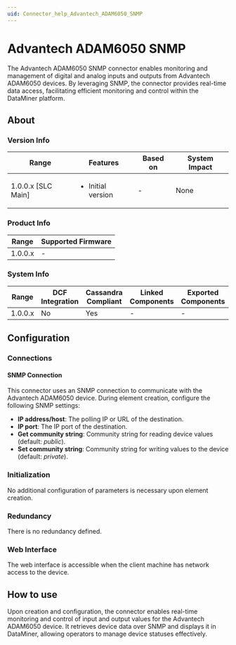 ```yaml
---
uid: Connector_help_Advantech_ADAM6050_SNMP
---
```


# Advantech ADAM6050 SNMP

The Advantech ADAM6050 SNMP connector enables monitoring and management of digital and analog inputs and outputs from Advantech ADAM6050 devices. By leveraging SNMP, the connector provides real-time data access, facilitating efficient monitoring and control within the DataMiner platform.

## About

### Version Info

| Range       | Features                                             | Based on | System Impact |
|-------------|------------------------------------------------------|----------|---------------|
| 1.0.0.x [SLC Main] | <ul><li>Initial version</li></ul> | - | None |

### Product Info

| Range       | Supported Firmware |
|-------------|---------------------|
| 1.0.0.x     | -              |

### System Info

| Range       | DCF Integration | Cassandra Compliant | Linked Components | Exported Components |
|-------------|-----------------|---------------------|-------------------|----------------------|
| 1.0.0.x     | No              | Yes                 | -                | -                   |

## Configuration

### Connections

#### SNMP Connection

This connector uses an SNMP connection to communicate with the Advantech ADAM6050 device. During element creation, configure the following SNMP settings:

- **IP address/host**: The polling IP or URL of the destination.
- **IP port**: The IP port of the destination.
- **Get community string**: Community string for reading device values (default: *public*).
- **Set community string**: Community string for writing values to the device (default: *private*).

### Initialization

No additional configuration of parameters is necessary upon element creation.

### Redundancy

There is no redundancy defined.

### Web Interface

The web interface is accessible when the client machine has network access to the device.

## How to use

Upon creation and configuration, the connector enables real-time monitoring and control of input and output values for the Advantech ADAM6050 device. It retrieves device data over SNMP and displays it in DataMiner, allowing operators to manage device statuses effectively.
